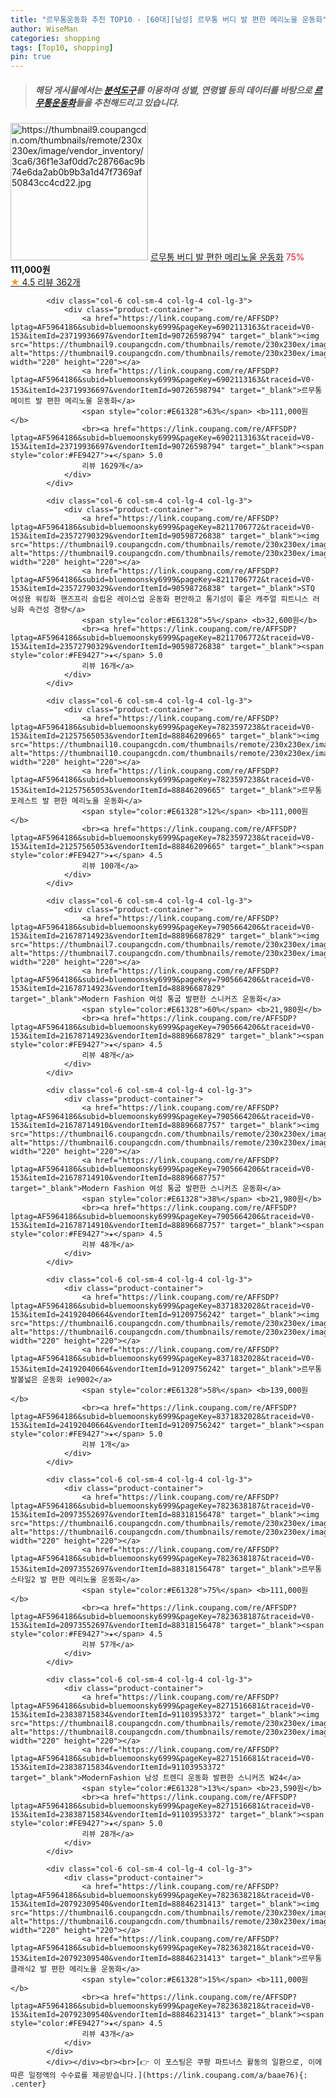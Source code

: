 ```yaml
---
title: "르무통운동화 추천 TOP10 - [60대][남성] 르무통 버디 발 편한 메리노울 운동화"
author: WiseMan
categories: shopping
tags: [Top10, shopping]
pin: true
---
```


> ##### 해당 게시물에서는 [**분석도구**](https://itemscout.io/)를 이용하여 **성별**, **연령별** 등의 데이터를 바탕으로 [**르무통운동화**](https://link.coupang.com/a/baae76)들을 추천해드리고 있습니다.
<div class="container"><div class="row">
            <div class="col-6 col-sm-4 col-lg-4 col-lg-3">
                <div class="product-container">
                    <a href="https://link.coupang.com/re/AFFSDP?lptag=AF5964186&subid=bluemoonsky6999&pageKey=7821881474&traceid=V0-153&itemId=21247887296&vendorItemId=88846135375" target="_blank"><img src="https://thumbnail9.coupangcdn.com/thumbnails/remote/230x230ex/image/vendor_inventory/3ca6/36f1e3af0dd7c28766ac9b74e6da2ab0b9b3a1d47f7369af50843cc4cd22.jpg" alt="https://thumbnail9.coupangcdn.com/thumbnails/remote/230x230ex/image/vendor_inventory/3ca6/36f1e3af0dd7c28766ac9b74e6da2ab0b9b3a1d47f7369af50843cc4cd22.jpg" width="220" height="220"></a>
                    <a href="https://link.coupang.com/re/AFFSDP?lptag=AF5964186&subid=bluemoonsky6999&pageKey=7821881474&traceid=V0-153&itemId=21247887296&vendorItemId=88846135375" target="_blank">르무통 버디 발 편한 메리노울 운동화</a>
                    <span style="color:#E61328">75%</span> <b>111,000원</b>
                    <br><a href="https://link.coupang.com/re/AFFSDP?lptag=AF5964186&subid=bluemoonsky6999&pageKey=7821881474&traceid=V0-153&itemId=21247887296&vendorItemId=88846135375" target="_blank"><span style="color:#FE9427">★</span> 4.5
                    리뷰 362개</a>
                </div>
            </div>
            
            <div class="col-6 col-sm-4 col-lg-4 col-lg-3">
                <div class="product-container">
                    <a href="https://link.coupang.com/re/AFFSDP?lptag=AF5964186&subid=bluemoonsky6999&pageKey=6902113163&traceid=V0-153&itemId=23719936697&vendorItemId=90726598794" target="_blank"><img src="https://thumbnail9.coupangcdn.com/thumbnails/remote/230x230ex/image/vendor_inventory/9755/f5cd0e3e76d1e6348315cbe7857b03a23e725efa5f5fd79667b2af7ea52b.jpg" alt="https://thumbnail9.coupangcdn.com/thumbnails/remote/230x230ex/image/vendor_inventory/9755/f5cd0e3e76d1e6348315cbe7857b03a23e725efa5f5fd79667b2af7ea52b.jpg" width="220" height="220"></a>
                    <a href="https://link.coupang.com/re/AFFSDP?lptag=AF5964186&subid=bluemoonsky6999&pageKey=6902113163&traceid=V0-153&itemId=23719936697&vendorItemId=90726598794" target="_blank">르무통 메이트 발 편한 메리노울 운동화</a>
                    <span style="color:#E61328">63%</span> <b>111,000원</b>
                    <br><a href="https://link.coupang.com/re/AFFSDP?lptag=AF5964186&subid=bluemoonsky6999&pageKey=6902113163&traceid=V0-153&itemId=23719936697&vendorItemId=90726598794" target="_blank"><span style="color:#FE9427">★</span> 5.0
                    리뷰 1629개</a>
                </div>
            </div>
            
            <div class="col-6 col-sm-4 col-lg-4 col-lg-3">
                <div class="product-container">
                    <a href="https://link.coupang.com/re/AFFSDP?lptag=AF5964186&subid=bluemoonsky6999&pageKey=8211706772&traceid=V0-153&itemId=23572790329&vendorItemId=90598726838" target="_blank"><img src="https://thumbnail9.coupangcdn.com/thumbnails/remote/230x230ex/image/vendor_inventory/50b2/11a1c9b8da1165c748c6b3dd2094851d039a22b6a6bbc4d21f73b338135e.jpg" alt="https://thumbnail9.coupangcdn.com/thumbnails/remote/230x230ex/image/vendor_inventory/50b2/11a1c9b8da1165c748c6b3dd2094851d039a22b6a6bbc4d21f73b338135e.jpg" width="220" height="220"></a>
                    <a href="https://link.coupang.com/re/AFFSDP?lptag=AF5964186&subid=bluemoonsky6999&pageKey=8211706772&traceid=V0-153&itemId=23572790329&vendorItemId=90598726838" target="_blank">STQ 여성용 워킹화 핸즈프리 슬립온 레이스업 운동화 편안하고 통기성이 좋은 캐주얼 피트니스 러닝화 속건성 경량</a>
                    <span style="color:#E61328">5%</span> <b>32,600원</b>
                    <br><a href="https://link.coupang.com/re/AFFSDP?lptag=AF5964186&subid=bluemoonsky6999&pageKey=8211706772&traceid=V0-153&itemId=23572790329&vendorItemId=90598726838" target="_blank"><span style="color:#FE9427">★</span> 5.0
                    리뷰 16개</a>
                </div>
            </div>
            
            <div class="col-6 col-sm-4 col-lg-4 col-lg-3">
                <div class="product-container">
                    <a href="https://link.coupang.com/re/AFFSDP?lptag=AF5964186&subid=bluemoonsky6999&pageKey=7823597238&traceid=V0-153&itemId=21257565053&vendorItemId=88846209665" target="_blank"><img src="https://thumbnail10.coupangcdn.com/thumbnails/remote/230x230ex/image/vendor_inventory/917d/848bcabaab13661877bc7533917dbbb8d61b8828f4c100d5352b0e6e8142.jpg" alt="https://thumbnail10.coupangcdn.com/thumbnails/remote/230x230ex/image/vendor_inventory/917d/848bcabaab13661877bc7533917dbbb8d61b8828f4c100d5352b0e6e8142.jpg" width="220" height="220"></a>
                    <a href="https://link.coupang.com/re/AFFSDP?lptag=AF5964186&subid=bluemoonsky6999&pageKey=7823597238&traceid=V0-153&itemId=21257565053&vendorItemId=88846209665" target="_blank">르무통 포레스트 발 편한 메리노울 운동화</a>
                    <span style="color:#E61328">12%</span> <b>111,000원</b>
                    <br><a href="https://link.coupang.com/re/AFFSDP?lptag=AF5964186&subid=bluemoonsky6999&pageKey=7823597238&traceid=V0-153&itemId=21257565053&vendorItemId=88846209665" target="_blank"><span style="color:#FE9427">★</span> 4.5
                    리뷰 100개</a>
                </div>
            </div>
            
            <div class="col-6 col-sm-4 col-lg-4 col-lg-3">
                <div class="product-container">
                    <a href="https://link.coupang.com/re/AFFSDP?lptag=AF5964186&subid=bluemoonsky6999&pageKey=7905664206&traceid=V0-153&itemId=21678714923&vendorItemId=88896687829" target="_blank"><img src="https://thumbnail7.coupangcdn.com/thumbnails/remote/230x230ex/image/vendor_inventory/bb64/27b76d7db32255d81256dae3a3d0b22f93eb667350da13269bb23281cfca.jpeg" alt="https://thumbnail7.coupangcdn.com/thumbnails/remote/230x230ex/image/vendor_inventory/bb64/27b76d7db32255d81256dae3a3d0b22f93eb667350da13269bb23281cfca.jpeg" width="220" height="220"></a>
                    <a href="https://link.coupang.com/re/AFFSDP?lptag=AF5964186&subid=bluemoonsky6999&pageKey=7905664206&traceid=V0-153&itemId=21678714923&vendorItemId=88896687829" target="_blank">Modern Fashion 여성 통굽 발편한 스니커즈 운동화</a>
                    <span style="color:#E61328">60%</span> <b>21,980원</b>
                    <br><a href="https://link.coupang.com/re/AFFSDP?lptag=AF5964186&subid=bluemoonsky6999&pageKey=7905664206&traceid=V0-153&itemId=21678714923&vendorItemId=88896687829" target="_blank"><span style="color:#FE9427">★</span> 4.5
                    리뷰 48개</a>
                </div>
            </div>
            
            <div class="col-6 col-sm-4 col-lg-4 col-lg-3">
                <div class="product-container">
                    <a href="https://link.coupang.com/re/AFFSDP?lptag=AF5964186&subid=bluemoonsky6999&pageKey=7905664206&traceid=V0-153&itemId=21678714910&vendorItemId=88896687757" target="_blank"><img src="https://thumbnail6.coupangcdn.com/thumbnails/remote/230x230ex/image/vendor_inventory/37e7/bc4724f0a79b0fcd0827e3dad1807264439dce1155fc7a3aec2c64382d00.jpg" alt="https://thumbnail6.coupangcdn.com/thumbnails/remote/230x230ex/image/vendor_inventory/37e7/bc4724f0a79b0fcd0827e3dad1807264439dce1155fc7a3aec2c64382d00.jpg" width="220" height="220"></a>
                    <a href="https://link.coupang.com/re/AFFSDP?lptag=AF5964186&subid=bluemoonsky6999&pageKey=7905664206&traceid=V0-153&itemId=21678714910&vendorItemId=88896687757" target="_blank">Modern Fashion 여성 통굽 발편한 스니커즈 운동화</a>
                    <span style="color:#E61328">38%</span> <b>21,980원</b>
                    <br><a href="https://link.coupang.com/re/AFFSDP?lptag=AF5964186&subid=bluemoonsky6999&pageKey=7905664206&traceid=V0-153&itemId=21678714910&vendorItemId=88896687757" target="_blank"><span style="color:#FE9427">★</span> 4.5
                    리뷰 48개</a>
                </div>
            </div>
            
            <div class="col-6 col-sm-4 col-lg-4 col-lg-3">
                <div class="product-container">
                    <a href="https://link.coupang.com/re/AFFSDP?lptag=AF5964186&subid=bluemoonsky6999&pageKey=8371832028&traceid=V0-153&itemId=24192040664&vendorItemId=91209756242" target="_blank"><img src="https://thumbnail6.coupangcdn.com/thumbnails/remote/230x230ex/image/vendor_inventory/254b/165d1179aafed68d50a3023bbaac3ed959e6914958a69024a5c9ee9e0d4c.jpg" alt="https://thumbnail6.coupangcdn.com/thumbnails/remote/230x230ex/image/vendor_inventory/254b/165d1179aafed68d50a3023bbaac3ed959e6914958a69024a5c9ee9e0d4c.jpg" width="220" height="220"></a>
                    <a href="https://link.coupang.com/re/AFFSDP?lptag=AF5964186&subid=bluemoonsky6999&pageKey=8371832028&traceid=V0-153&itemId=24192040664&vendorItemId=91209756242" target="_blank">르무통 발볼넓은 운동화 ie9002</a>
                    <span style="color:#E61328">58%</span> <b>139,000원</b>
                    <br><a href="https://link.coupang.com/re/AFFSDP?lptag=AF5964186&subid=bluemoonsky6999&pageKey=8371832028&traceid=V0-153&itemId=24192040664&vendorItemId=91209756242" target="_blank"><span style="color:#FE9427">★</span> 5.0
                    리뷰 1개</a>
                </div>
            </div>
            
            <div class="col-6 col-sm-4 col-lg-4 col-lg-3">
                <div class="product-container">
                    <a href="https://link.coupang.com/re/AFFSDP?lptag=AF5964186&subid=bluemoonsky6999&pageKey=7823638187&traceid=V0-153&itemId=20973552697&vendorItemId=88318156478" target="_blank"><img src="https://thumbnail6.coupangcdn.com/thumbnails/remote/230x230ex/image/vendor_inventory/e97a/ea8ef99c249a7b7e9473f7ec9736bdd65e3e76991fcf85aa2d552ce858f0.jpg" alt="https://thumbnail6.coupangcdn.com/thumbnails/remote/230x230ex/image/vendor_inventory/e97a/ea8ef99c249a7b7e9473f7ec9736bdd65e3e76991fcf85aa2d552ce858f0.jpg" width="220" height="220"></a>
                    <a href="https://link.coupang.com/re/AFFSDP?lptag=AF5964186&subid=bluemoonsky6999&pageKey=7823638187&traceid=V0-153&itemId=20973552697&vendorItemId=88318156478" target="_blank">르무통 스타일2 발 편한 메리노울 운동화</a>
                    <span style="color:#E61328">75%</span> <b>111,000원</b>
                    <br><a href="https://link.coupang.com/re/AFFSDP?lptag=AF5964186&subid=bluemoonsky6999&pageKey=7823638187&traceid=V0-153&itemId=20973552697&vendorItemId=88318156478" target="_blank"><span style="color:#FE9427">★</span> 4.5
                    리뷰 57개</a>
                </div>
            </div>
            
            <div class="col-6 col-sm-4 col-lg-4 col-lg-3">
                <div class="product-container">
                    <a href="https://link.coupang.com/re/AFFSDP?lptag=AF5964186&subid=bluemoonsky6999&pageKey=8271516681&traceid=V0-153&itemId=23838715834&vendorItemId=91103953372" target="_blank"><img src="https://thumbnail8.coupangcdn.com/thumbnails/remote/230x230ex/image/vendor_inventory/815f/f9ecbb09517f48d67328333372bbfa38e0a3c1b22dc6eba6f350000d2f3c.jpeg" alt="https://thumbnail8.coupangcdn.com/thumbnails/remote/230x230ex/image/vendor_inventory/815f/f9ecbb09517f48d67328333372bbfa38e0a3c1b22dc6eba6f350000d2f3c.jpeg" width="220" height="220"></a>
                    <a href="https://link.coupang.com/re/AFFSDP?lptag=AF5964186&subid=bluemoonsky6999&pageKey=8271516681&traceid=V0-153&itemId=23838715834&vendorItemId=91103953372" target="_blank">ModernFashion 남성 트렌디 운동화 발편한 스니커즈 W24</a>
                    <span style="color:#E61328">13%</span> <b>23,590원</b>
                    <br><a href="https://link.coupang.com/re/AFFSDP?lptag=AF5964186&subid=bluemoonsky6999&pageKey=8271516681&traceid=V0-153&itemId=23838715834&vendorItemId=91103953372" target="_blank"><span style="color:#FE9427">★</span> 5.0
                    리뷰 28개</a>
                </div>
            </div>
            
            <div class="col-6 col-sm-4 col-lg-4 col-lg-3">
                <div class="product-container">
                    <a href="https://link.coupang.com/re/AFFSDP?lptag=AF5964186&subid=bluemoonsky6999&pageKey=7823638218&traceid=V0-153&itemId=20792309540&vendorItemId=88846231413" target="_blank"><img src="https://thumbnail6.coupangcdn.com/thumbnails/remote/230x230ex/image/vendor_inventory/c185/c4f9dd363e8fb5c2b08779f358ad112f676898d5f81f54939f685642f6a9.jpg" alt="https://thumbnail6.coupangcdn.com/thumbnails/remote/230x230ex/image/vendor_inventory/c185/c4f9dd363e8fb5c2b08779f358ad112f676898d5f81f54939f685642f6a9.jpg" width="220" height="220"></a>
                    <a href="https://link.coupang.com/re/AFFSDP?lptag=AF5964186&subid=bluemoonsky6999&pageKey=7823638218&traceid=V0-153&itemId=20792309540&vendorItemId=88846231413" target="_blank">르무통 클래식2 발 편한 메리노울 운동화</a>
                    <span style="color:#E61328">15%</span> <b>111,000원</b>
                    <br><a href="https://link.coupang.com/re/AFFSDP?lptag=AF5964186&subid=bluemoonsky6999&pageKey=7823638218&traceid=V0-153&itemId=20792309540&vendorItemId=88846231413" target="_blank"><span style="color:#FE9427">★</span> 4.5
                    리뷰 43개</a>
                </div>
            </div>
            </div></div><br><br>[👉 이 포스팅은 쿠팡 파트너스 활동의 일환으로, 이에 따른 일정액의 수수료를 제공받습니다.](https://link.coupang.com/a/baae76){: .center}
